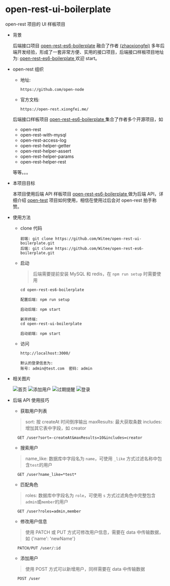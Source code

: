 # open-rest-ui-boilerplate

open-rest 项目的 UI 样板项目

- 背景

  后端接口项目 [open-rest-es6-boilerplate](https://github.com/Witee/open-rest-es6-boilerplate) 融合了作者 [(zhaoxiongfei)](https://github.com/zhaoxiongfei) 多年后端开发经验，形成了一套非常方便、实用的接口项目，后端接口样板项目地址为: [open-rest-es6-boilerplate ](https://github.com/open-node/open-rest-es6-boilerplate) 欢迎 start。

- open-rest 组织

  - 地址:

    `https://github.com/open-node`

  - 官方文档:

    `https://open-rest.xiongfei.me/`

  后端接口样板项目 [open-rest-es6-boilerplate ](https://github.com/open-node/open-rest-es6-boilerplate) 集合了作者多个开源项目，如

  - open-rest
  - open-rest-with-mysql
  - open-rest-access-log
  - open-rest-helper-getter
  - open-rest-helper-assert
  - open-rest-helper-params
  - open-rest-helper-rest

  等等。。。

* 本项目目标

  本项目使用后端 API 样板项目 [open-rest-es6-boilerplate ](https://github.com/open-node/open-rest-es6-boilerplate) 做为后端 API，详细介绍 [open-test](https://github.com/open-node) 项目如何使用，相信在使用过后会对 open-rest 拍手称赞。

- 使用方法

  - clone 代码

    ```
    前端: git clone https://github.com/Witee/open-rest-ui-boilerplate.git
    后端: git clone https://github.com/Witee/open-rest-es6-boilerplate.git

    ```

  - 启动

    > 后端需要提前安装 MySQL 和 redis，在 `npm run setup` 时需要使用

    ```
    cd open-rest-es6-boilerplate

    配置后端: npm run setup

    启动后端: npm start

    新开终端:
    cd open-rest-ui-boilerplate

    启动前端: npm start

    ```

  - 访问

    ```
    http://localhost:3000/

    默认的登录信息为:
    账号: admin@test.com  密码: admin
    ```

- 相关图片

  ![首页](https://raw.githubusercontent.com/Witee/statics/master/open-rest-ui-boilerplate/1.png)
  ![添加用户](https://raw.githubusercontent.com/Witee/statics/master/open-rest-ui-boilerplate/2.png)
  ![过期提醒](https://raw.githubusercontent.com/Witee/statics/master/open-rest-ui-boilerplate/3.png)
  ![登录](https://raw.githubusercontent.com/Witee/statics/master/open-rest-ui-boilerplate/4.png)

* 后端 API 使用技巧

  - 获取用户列表

  > sort: 按 createAt 时间倒序输出
  > maxResults: 最大获取条数
  > includes: 增加其它表中字段，如 creator

  ```
    GET /user?sort=-createAt&maxResults=10&includes=creator
  ```

  - 搜索用户

  > name_like: 数据库中字段名为 `name`，可使用 `_like` 方式过滤名称中包含`test`的用户

  ```
    GET /user?name_like=*test*
  ```

  - 匹配角色

  > roles: 数据库中字段名为 `role`，可使用 `s` 方式过滤角色中完整包含`admin`或`member`的用户

  ```
    GET /user?roles=admin,member
  ```

  - 修改用户信息

  > 使用 PATCH 或 PUT 方式可修改用户信息，需要在 data 中传输数据，如 {'name': 'newName'}

  ```
    PATCH/PUT /user/:id
  ```

  - 添加用户

  > 使用 POST 方式可以新增用户，同样需要在 data 中传输数据

  ```
    POST /user
  ```
